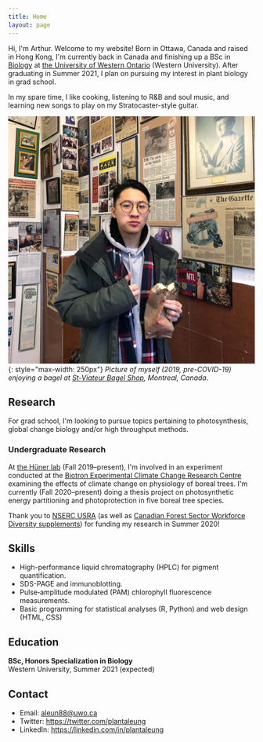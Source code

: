 ```yaml
---
title: Home
layout: page
---
```


Hi, I'm Arthur. Welcome to my website! Born in Ottawa, Canada and raised in Hong Kong, I'm currently back in Canada and finishing up a BSc in [Biology][biodept] at [the University of Western Ontario][western] (Western University). After graduating in Summer 2021, I plan on pursuing my interest in plant biology in grad school.

In my spare time, I like cooking, listening to R&B and soul music, and learning new songs to play on my Stratocaster-style guitar.

[biodept]: https://www.uwo.ca/biology/
[western]: https://www.uwo.ca/

![](/assets/portrait.jpg){: style="max-width: 250px"}
*Picture of myself (2019, pre-COVID-19) enjoying a bagel at [St-Viateur Bagel Shop](https://www.stviateurbagel.com/), Montreal, Canada.*

## Research

For grad school, I'm looking to pursue topics pertaining to photosynthesis, global change biology and/or high throughput methods.

### Undergraduate Research

At [the Hüner lab][huner] (Fall 2019–present), I'm involved in an experiment conducted at the [Biotron Experimental Climate Change Research Centre][biotron] examining the effects of climate change on physiology of boreal trees. I'm currently (Fall 2020–present) doing a thesis project on photosynthetic energy partitioning and photoprotection in five boreal tree species.

Thank you to [NSERC USRA][usra] (as well as [Canadian Forest Sector Workforce Diversity supplements][cfs-supp]) for funding my research in Summer 2020!
 
[huner]: https://www.uwo.ca/biology/directory/faculty/huner.html
[biotron]: https://www.uwo.ca/sci/research/biotron/
[usra]: https://www.nserc-crsng.gc.ca/students-etudiants/ug-pc/usra-brpc_eng.asp
[cfs-supp]: https://www.nserc-crsng.gc.ca/Students-Etudiants/UG-PC/Forest-Forest_eng.asp

## Skills

- High-performance liquid chromatography (HPLC) for pigment quantification.
- SDS-PAGE and immunoblotting.
- Pulse‐amplitude modulated (PAM) chlorophyll fluorescence measurements.
- Basic programming for statistical analyses (R, Python) and web design (HTML, CSS)

## Education

**BSc, Honors Specialization in Biology**<br>Western University, Summer 2021 (expected)

## Contact

- Email: [aleun88@uwo.ca](mailto:aleun88@uwo.ca)
- Twitter: <https://twitter.com/plantaleung>
- LinkedIn: <https://linkedin.com/in/plantaleung>
